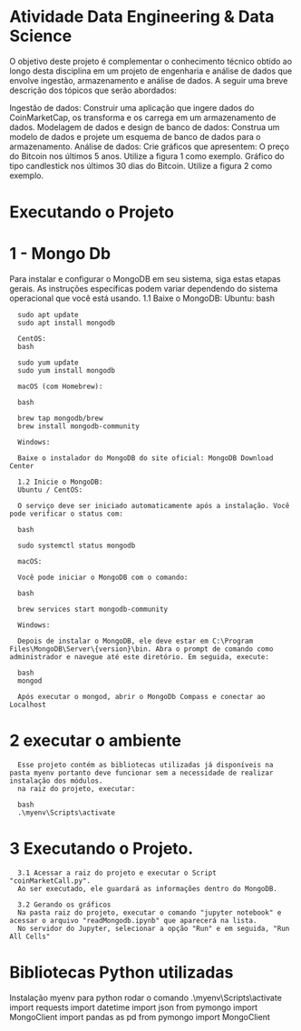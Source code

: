# Atividade Data Engineering & Data Science

 O objetivo deste projeto é complementar o conhecimento técnico obtido ao longo desta disciplina em um projeto de engenharia e análise de dados que envolve ingestão, armazenamento e análise de dados. A seguir uma breve descrição dos tópicos que serão abordados:

Ingestão de dados: Construir uma aplicação que ingere dados do CoinMarketCap, os transforma e os carrega em um armazenamento de dados.
Modelagem de dados e design de banco de dados: Construa um modelo de dados e projete um esquema de banco de dados para o armazenamento.
Análise de dados: Crie gráficos que apresentem:
O preço do Bitcoin nos últimos 5 anos. Utilize a figura 1 como exemplo.
Gráfico do tipo candlestick nos últimos 30 dias do Bitcoin. Utilize a figura 2 como exemplo. 

# Executando o Projeto

   #  1 - Mongo Db
   Para instalar e configurar o MongoDB em seu sistema, siga estas etapas gerais. As instruções específicas podem variar dependendo do sistema operacional que você está usando.
      1.1 Baixe o MongoDB:
      Ubuntu:
      bash

      sudo apt update
      sudo apt install mongodb

      CentOS:
      bash

      sudo yum update
      sudo yum install mongodb

      macOS (com Homebrew):

      bash

      brew tap mongodb/brew
      brew install mongodb-community

      Windows:

      Baixe o instalador do MongoDB do site oficial: MongoDB Download Center

      1.2 Inicie o MongoDB:
      Ubuntu / CentOS:

      O serviço deve ser iniciado automaticamente após a instalação. Você pode verificar o status com:

      bash

      sudo systemctl status mongodb

      macOS:

      Você pode iniciar o MongoDB com o comando:

      bash

      brew services start mongodb-community

      Windows:

      Depois de instalar o MongoDB, ele deve estar em C:\Program Files\MongoDB\Server\{version}\bin. Abra o prompt de comando como administrador e navegue até este diretório. Em seguida, execute:

      bash
      mongod

      Após executar o mongod, abrir o MongoDb Compass e conectar ao Localhost

   # 2 executar o ambiente
      Esse projeto contém as bibliotecas utilizadas já disponíveis na pasta myenv portanto deve funcionar sem a necessidade de realizar instalação dos módulos.
      na raiz do projeto, executar:
      
      bash
      .\myenv\Scripts\activate

   # 3 Executando o Projeto.
      3.1 Acessar a raiz do projeto e executar o Script "coinMarketCall.py".
      Ao ser executado, ele guardará as informações dentro do MongoDB.

      3.2 Gerando os gráficos
      Na pasta raiz do projeto, executar o comando "jupyter notebook" e acessar o arquivo "readMongodb.ipynb" que aparecerá na lista.
      No servidor do Jupyter, selecionar a opção "Run" e em seguida, "Run All Cells"



# Bibliotecas Python utilizadas
   Instalação myenv para python
   rodar o comando .\myenv\Scripts\activate
   import requests
   import datetime
   import json
   from pymongo import MongoClient
   import pandas as pd
   from pymongo import MongoClient